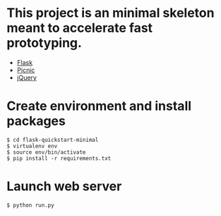 # This project is an minimal skeleton meant to accelerate fast prototyping.

- [Flask](http://flask.pocoo.org/)
- [Picnic](http://picnicss.com/)
- [jQuery](http://jquery.com/)

# Create environment and install packages

    $ cd flask-quickstart-minimal
    $ virtualenv env
    $ source env/bin/activate
    $ pip install -r requirements.txt

# Launch web server

    $ python run.py
